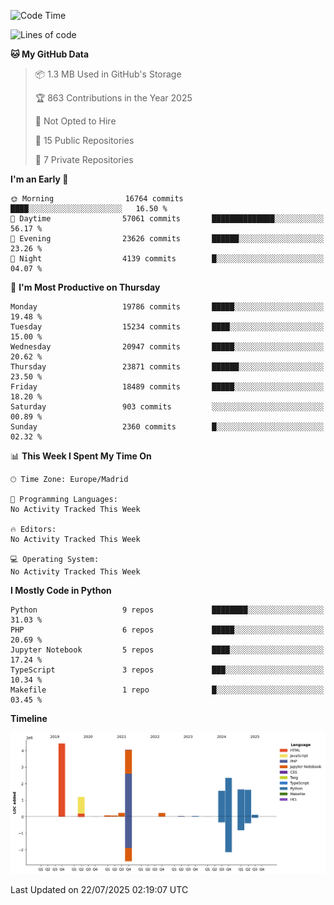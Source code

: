 <!--START_SECTION:waka-->
![Code Time](http://img.shields.io/badge/Code%20Time-839%20hrs%2038%20mins-blue)

![Lines of code](https://img.shields.io/badge/From%20Hello%20World%20I%27ve%20Written-17.6%20million%20lines%20of%20code-blue)

**🐱 My GitHub Data** 

> 📦 1.3 MB Used in GitHub's Storage 
 > 
> 🏆 863 Contributions in the Year 2025
 > 
> 🚫 Not Opted to Hire
 > 
> 📜 15 Public Repositories 
 > 
> 🔑 7 Private Repositories 
 > 
**I'm an Early 🐤** 

```text
🌞 Morning                16764 commits       ████░░░░░░░░░░░░░░░░░░░░░   16.50 % 
🌆 Daytime                57061 commits       ██████████████░░░░░░░░░░░   56.17 % 
🌃 Evening                23626 commits       ██████░░░░░░░░░░░░░░░░░░░   23.26 % 
🌙 Night                  4139 commits        █░░░░░░░░░░░░░░░░░░░░░░░░   04.07 % 
```
📅 **I'm Most Productive on Thursday** 

```text
Monday                   19786 commits       █████░░░░░░░░░░░░░░░░░░░░   19.48 % 
Tuesday                  15234 commits       ████░░░░░░░░░░░░░░░░░░░░░   15.00 % 
Wednesday                20947 commits       █████░░░░░░░░░░░░░░░░░░░░   20.62 % 
Thursday                 23871 commits       ██████░░░░░░░░░░░░░░░░░░░   23.50 % 
Friday                   18489 commits       █████░░░░░░░░░░░░░░░░░░░░   18.20 % 
Saturday                 903 commits         ░░░░░░░░░░░░░░░░░░░░░░░░░   00.89 % 
Sunday                   2360 commits        █░░░░░░░░░░░░░░░░░░░░░░░░   02.32 % 
```


📊 **This Week I Spent My Time On** 

```text
🕑︎ Time Zone: Europe/Madrid

💬 Programming Languages: 
No Activity Tracked This Week

🔥 Editors: 
No Activity Tracked This Week

💻 Operating System: 
No Activity Tracked This Week
```

**I Mostly Code in Python** 

```text
Python                   9 repos             ████████░░░░░░░░░░░░░░░░░   31.03 % 
PHP                      6 repos             █████░░░░░░░░░░░░░░░░░░░░   20.69 % 
Jupyter Notebook         5 repos             ████░░░░░░░░░░░░░░░░░░░░░   17.24 % 
TypeScript               3 repos             ███░░░░░░░░░░░░░░░░░░░░░░   10.34 % 
Makefile                 1 repo              █░░░░░░░░░░░░░░░░░░░░░░░░   03.45 % 
```



**Timeline**

![Lines of Code chart](https://raw.githubusercontent.com/danisoronellas/danisoronellas/main/assets/bar_graph.png)


 Last Updated on 22/07/2025 02:19:07 UTC
<!--END_SECTION:waka-->
